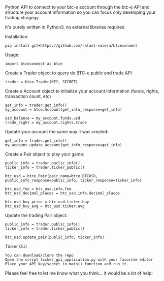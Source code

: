 Python API to connect to your btc-e account through the btc-e API and structure your account information
so you can focus only developing your trading stragegy.

It's purely written in Python3, no external libraries required.

Installation:

    pip install git+https://github.com/rafael-valera/btceconnect

Usage:

    import btceconnect as btce

Create a Trader object to query de BTC-e public and trade API

    trader = btce.Trader(KEY, SECRET)

Create a Account object to initialize your account information (funds, rights, transaction count, etc)

    get_info = trader.get_info()
    my_account = btce.Account(get_info_response=get_info)

    usd_balance = my_account.funds.usd
    trade_right = my_account.rights.trade

Update your account the same way it was created:

    get_info = trader.get_info()
    my_account.update_account(get_info_response=get_info)


Create a Pair object to play your game:

    public_info = trader.puclic_info()
    ticker_info = trader.ticker_public()

    btc_usd = btce.Pair(pair_name=btce.BTCUSD, public_info_response=public_info, ticker_response=ticker_info)

    btc_usd_fee = btc_usd.info.fee
    btc_usd_decimal_places = btc_usd.info.decimal_places

    btc_usd_buy_price = btc_usd.ticker.buy
    btc_usd_buy_avg = btc_usd.ticker.avg

Update the trading Pair object:

    public_info = trader.public_info()
    ticker_info = trader.ticker_public()

    btc_usd.update_pair(public_info, ticker_info)


Ticker GUI

    You can download/clone the repo
    Open the script ticker_gui_application.py with your favorite editor
    Place your API key/secret in main() function and run it.


Please feel free to let me know what you think... It would be a lot of help!





